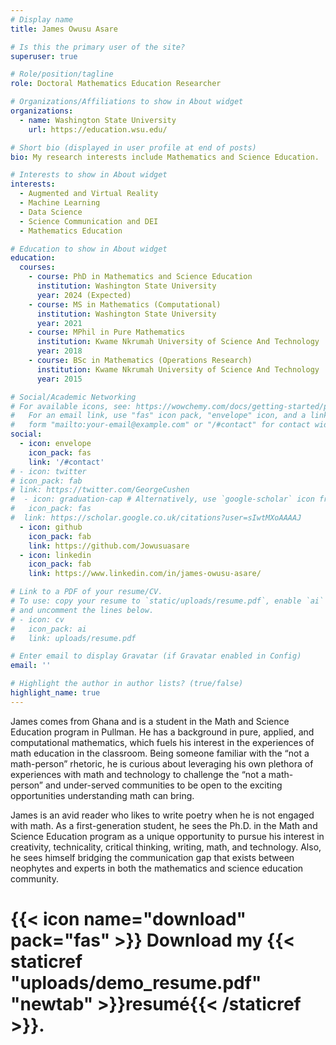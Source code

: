 ```yaml
---
# Display name
title: James Owusu Asare

# Is this the primary user of the site?
superuser: true

# Role/position/tagline
role: Doctoral Mathematics Education Researcher

# Organizations/Affiliations to show in About widget
organizations:
  - name: Washington State University
    url: https://education.wsu.edu/

# Short bio (displayed in user profile at end of posts)
bio: My research interests include Mathematics and Science Education.

# Interests to show in About widget
interests:
  - Augmented and Virtual Reality
  - Machine Learning
  - Data Science
  - Science Communication and DEI
  - Mathematics Education

# Education to show in About widget
education:
  courses:
    - course: PhD in Mathematics and Science Education
      institution: Washington State University
      year: 2024 (Expected)
    - course: MS in Mathematics (Computational)
      institution: Washington State University
      year: 2021
    - course: MPhil in Pure Mathematics
      institution: Kwame Nkrumah University of Science And Technology
      year: 2018
    - course: BSc in Mathematics (Operations Research)
      institution: Kwame Nkrumah University of Science And Technology
      year: 2015

# Social/Academic Networking
# For available icons, see: https://wowchemy.com/docs/getting-started/page-builder/#icons
#   For an email link, use "fas" icon pack, "envelope" icon, and a link in the
#   form "mailto:your-email@example.com" or "/#contact" for contact widget.
social:
  - icon: envelope
    icon_pack: fas
    link: '/#contact'
# - icon: twitter
# icon_pack: fab
# link: https://twitter.com/GeorgeCushen
#  - icon: graduation-cap # Alternatively, use `google-scholar` icon from `ai` icon pack
#   icon_pack: fas
#  link: https://scholar.google.co.uk/citations?user=sIwtMXoAAAAJ
  - icon: github
    icon_pack: fab
    link: https://github.com/Jowusuasare
  - icon: linkedin
    icon_pack: fab
    link: https://www.linkedin.com/in/james-owusu-asare/

# Link to a PDF of your resume/CV.
# To use: copy your resume to `static/uploads/resume.pdf`, enable `ai` icons in `params.toml`,
# and uncomment the lines below.
# - icon: cv
#   icon_pack: ai
#   link: uploads/resume.pdf

# Enter email to display Gravatar (if Gravatar enabled in Config)
email: ''

# Highlight the author in author lists? (true/false)
highlight_name: true
---
```

James comes from Ghana and is a student in the Math and Science Education program in Pullman. He has a background in pure, applied, and computational mathematics, which fuels his interest in the experiences of math education in the classroom. Being someone familiar with the “not a math-person” rhetoric, he is curious about leveraging his own plethora of experiences with math and technology to challenge the “not a math-person” and under-served communities to be open to the exciting opportunities understanding math can bring.

James is an avid reader who likes to write poetry when he is not engaged with math. As a first-generation student, he sees the Ph.D. in the Math and Science Education program as a unique opportunity to pursue his interest in creativity, technicality, critical thinking, writing, math, and technology. Also, he sees himself bridging the communication gap that exists between neophytes and experts in both the mathematics and science education community.

# {{< icon name="download" pack="fas" >}} Download my {{< staticref "uploads/demo_resume.pdf" "newtab" >}}resumé{{< /staticref >}}.
